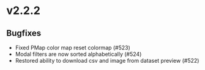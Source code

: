 # v2.2.2

## Bugfixes

- Fixed PMap color map reset colormap (#523)
- Modal filters are now sorted alphabetically (#524)
- Restored ability to download csv and image from dataset preview (#522)
